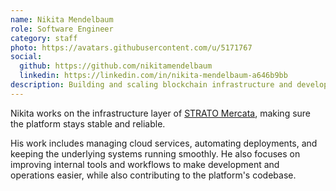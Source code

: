 ```yaml
---
name: Nikita Mendelbaum
role: Software Engineer
category: staff
photo: https://avatars.githubusercontent.com/u/5171767
social:
  github: https://github.com/nikitamendelbaum
  linkedin: https://linkedin.com/in/nikita-mendelbaum-a646b9bb
description: Building and scaling blockchain infrastructure and developer tooling so others can focus on the fun stuff.
---
```


Nikita works on the infrastructure layer of [STRATO Mercata](https://stratomercata.com), making sure the platform stays stable and reliable.

His work includes managing cloud services, automating deployments, and keeping the underlying systems running smoothly.  He also focuses on improving internal tools and workflows to make development and operations easier, while also contributing to the platform's codebase.
